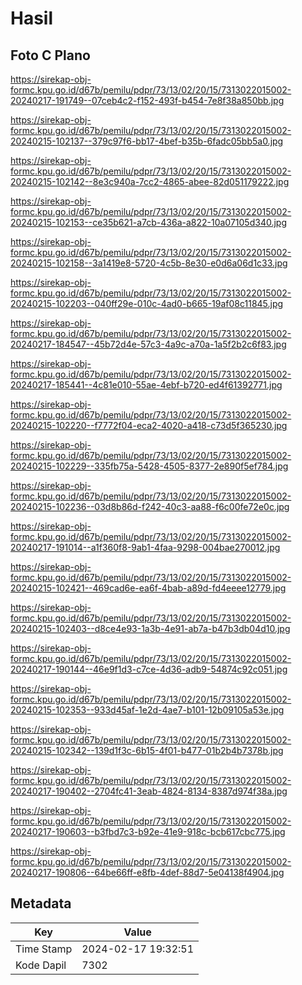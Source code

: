 # Hasil

## Foto C Plano

https://sirekap-obj-formc.kpu.go.id/d67b/pemilu/pdpr/73/13/02/20/15/7313022015002-20240217-191749--07ceb4c2-f152-493f-b454-7e8f38a850bb.jpg

https://sirekap-obj-formc.kpu.go.id/d67b/pemilu/pdpr/73/13/02/20/15/7313022015002-20240215-102137--379c97f6-bb17-4bef-b35b-6fadc05bb5a0.jpg

https://sirekap-obj-formc.kpu.go.id/d67b/pemilu/pdpr/73/13/02/20/15/7313022015002-20240215-102142--8e3c940a-7cc2-4865-abee-82d051179222.jpg

https://sirekap-obj-formc.kpu.go.id/d67b/pemilu/pdpr/73/13/02/20/15/7313022015002-20240215-102153--ce35b621-a7cb-436a-a822-10a07105d340.jpg

https://sirekap-obj-formc.kpu.go.id/d67b/pemilu/pdpr/73/13/02/20/15/7313022015002-20240215-102158--3a1419e8-5720-4c5b-8e30-e0d6a06d1c33.jpg

https://sirekap-obj-formc.kpu.go.id/d67b/pemilu/pdpr/73/13/02/20/15/7313022015002-20240215-102203--040ff29e-010c-4ad0-b665-19af08c11845.jpg

https://sirekap-obj-formc.kpu.go.id/d67b/pemilu/pdpr/73/13/02/20/15/7313022015002-20240217-184547--45b72d4e-57c3-4a9c-a70a-1a5f2b2c6f83.jpg

https://sirekap-obj-formc.kpu.go.id/d67b/pemilu/pdpr/73/13/02/20/15/7313022015002-20240217-185441--4c81e010-55ae-4ebf-b720-ed4f61392771.jpg

https://sirekap-obj-formc.kpu.go.id/d67b/pemilu/pdpr/73/13/02/20/15/7313022015002-20240215-102220--f7772f04-eca2-4020-a418-c73d5f365230.jpg

https://sirekap-obj-formc.kpu.go.id/d67b/pemilu/pdpr/73/13/02/20/15/7313022015002-20240215-102229--335fb75a-5428-4505-8377-2e890f5ef784.jpg

https://sirekap-obj-formc.kpu.go.id/d67b/pemilu/pdpr/73/13/02/20/15/7313022015002-20240215-102236--03d8b86d-f242-40c3-aa88-f6c00fe72e0c.jpg

https://sirekap-obj-formc.kpu.go.id/d67b/pemilu/pdpr/73/13/02/20/15/7313022015002-20240217-191014--a1f360f8-9ab1-4faa-9298-004bae270012.jpg

https://sirekap-obj-formc.kpu.go.id/d67b/pemilu/pdpr/73/13/02/20/15/7313022015002-20240215-102421--469cad6e-ea6f-4bab-a89d-fd4eeee12779.jpg

https://sirekap-obj-formc.kpu.go.id/d67b/pemilu/pdpr/73/13/02/20/15/7313022015002-20240215-102403--d8ce4e93-1a3b-4e91-ab7a-b47b3db04d10.jpg

https://sirekap-obj-formc.kpu.go.id/d67b/pemilu/pdpr/73/13/02/20/15/7313022015002-20240217-190144--46e9f1d3-c7ce-4d36-adb9-54874c92c051.jpg

https://sirekap-obj-formc.kpu.go.id/d67b/pemilu/pdpr/73/13/02/20/15/7313022015002-20240215-102353--933d45af-1e2d-4ae7-b101-12b09105a53e.jpg

https://sirekap-obj-formc.kpu.go.id/d67b/pemilu/pdpr/73/13/02/20/15/7313022015002-20240215-102342--139d1f3c-6b15-4f01-b477-01b2b4b7378b.jpg

https://sirekap-obj-formc.kpu.go.id/d67b/pemilu/pdpr/73/13/02/20/15/7313022015002-20240217-190402--2704fc41-3eab-4824-8134-8387d974f38a.jpg

https://sirekap-obj-formc.kpu.go.id/d67b/pemilu/pdpr/73/13/02/20/15/7313022015002-20240217-190603--b3fbd7c3-b92e-41e9-918c-bcb617cbc775.jpg

https://sirekap-obj-formc.kpu.go.id/d67b/pemilu/pdpr/73/13/02/20/15/7313022015002-20240217-190806--64be66ff-e8fb-4def-88d7-5e04138f4904.jpg


## Metadata

| Key        | Value               |
| ---------- | ------------------- |
| Time Stamp | 2024-02-17 19:32:51 |
| Kode Dapil | 7302                |



